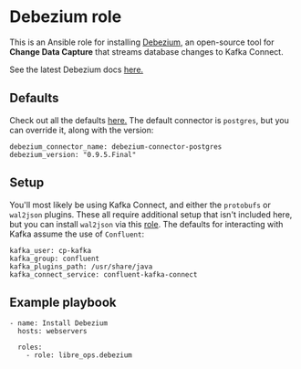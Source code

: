 Debezium role
=============

This is an Ansible role for installing [Debezium](https://debezium.io/), an open-source tool for **Change Data Capture** 
that streams database changes to Kafka Connect.

See the latest Debezium docs [here.](https://debezium.io/docs/) 


Defaults
--------

Check out all the defaults [here.](defaults/main.yml) The default connector is `postgres`, but you can override it, 
along with the version: 
```
debezium_connector_name: debezium-connector-postgres
debezium_version: "0.9.5.Final"
```

Setup
-----

You'll most likely be using Kafka Connect, and either the `protobufs` or `wal2json` plugins. These all require 
additional setup that isn't included here, but you can install `wal2json` via this [role](https://github.com/libre-ops/wal2json). The defaults for interacting with Kafka assume the use of `Confluent`:
```
kafka_user: cp-kafka
kafka_group: confluent
kafka_plugins_path: /usr/share/java
kafka_connect_service: confluent-kafka-connect
```


Example playbook
----------------

```
- name: Install Debezium
  hosts: webservers

  roles:
    - role: libre_ops.debezium
```
